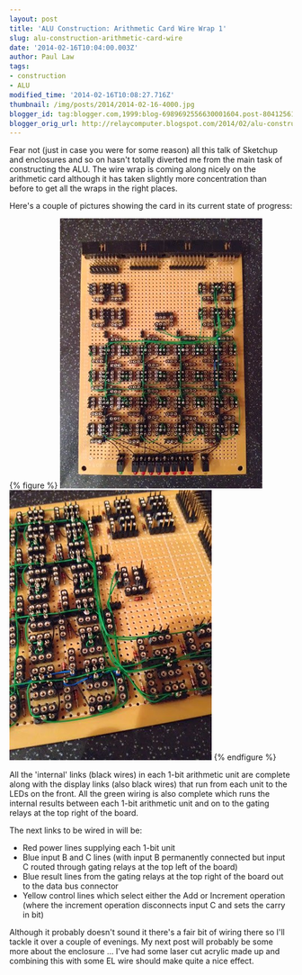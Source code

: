 ```yaml
---
layout: post
title: 'ALU Construction: Arithmetic Card Wire Wrap 1'
slug: alu-construction-arithmetic-card-wire
date: '2014-02-16T10:04:00.003Z'
author: Paul Law
tags:
- construction
- ALU
modified_time: '2014-02-16T10:08:27.716Z'
thumbnail: /img/posts/2014/2014-02-16-4000.jpg
blogger_id: tag:blogger.com,1999:blog-6989692556630001604.post-8041256146663749705
blogger_orig_url: http://relaycomputer.blogspot.com/2014/02/alu-construction-arithmetic-card-wire.html
---
```


Fear not (just in case you were for some reason) all this talk of Sketchup and 
enclosures and so on hasn't totally diverted me from the main task of 
constructing the ALU. The wire wrap is coming along nicely on the arithmetic 
card although it has taken slightly more concentration than before to get all 
the wraps in the right places.

Here's a couple of pictures showing 
the card in its current state of progress:

{% figure %}
![ALU Arithmetic Card](/assets/img/posts/2014/2014-02-16-0000.jpg)
![ALU Arithmetic Card (close up)](/assets/img/posts/2014/2014-02-16-0001.jpg)
{% endfigure %}

All the 
'internal' links (black wires) in each 1-bit arithmetic unit are complete 
along with the display links (also black wires) that run from each unit to the 
LEDs on the front. All the green wiring is also complete which runs the 
internal results between each 1-bit arithmetic unit and on to the gating 
relays at the top right of the board.

The next links to be wired in 
will be:

* Red power lines supplying each 1-bit unit
* Blue input B and C lines (with input B permanently connected but input C routed through gating relays at the top left of the board)
* Blue result lines from the gating relays at the top right of the board out to the data bus connector
* Yellow control lines which select either the Add or Increment operation (where the increment operation disconnects input C and sets the carry in bit)

Although it 
probably doesn't sound it there's a fair bit of wiring there so I'll tackle it 
over a couple of evenings. My next post will probably be some more about the 
enclosure ... I've had some laser cut acrylic made up and combining this with 
some EL wire should make quite a nice effect.

 